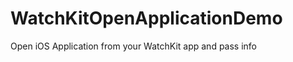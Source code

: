 WatchKitOpenApplicationDemo
===========================

Open iOS Application from your WatchKit app and pass info
